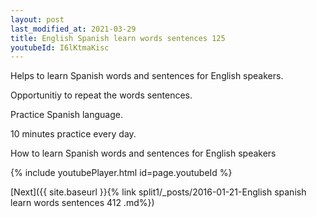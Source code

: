 ```yaml
---
layout: post
last_modified_at: 2021-03-29
title: English Spanish learn words sentences 125 
youtubeId: I6lKtmaKisc
---
```

 
 
Helps to learn Spanish words and sentences for English speakers.

Opportunitiy to repeat the words sentences. 

Practice Spanish language. 
 
10 minutes practice every day. 
 
How to learn Spanish words and sentences for English speakers 
 
{% include youtubePlayer.html id=page.youtubeId %}
 
 
[Next]({{ site.baseurl }}{% link  split1/_posts/2016-01-21-English spanish learn words sentences 412 .md%})
 
